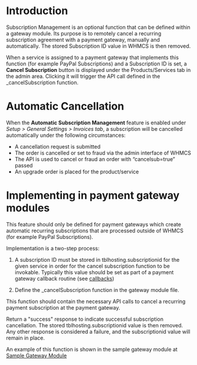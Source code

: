 # Introduction

Subscription Management is an optional function that can be defined within a gateway module. Its purpose is to remotely cancel a recurring subscription agreement with a payment gateway, manually and automatically. The stored Subscription ID value in WHMCS is then removed.

When a service is assigned to a payment gateway that implements this function (for example PayPal Subscriptions) and a Subscription ID is set, a **Cancel Subscription** button is displayed under the Products/Services tab in the admin area. Clicking it will trigger the API call defined in the _cancelSubscription function.

# Automatic Cancellation

When the **Automatic Subscription Management** feature is enabled under *Setup > General Settings > Invoices tab*, a subscription will be cancelled automatically under the following circumstances:

* A cancellation request is submitted
* The order is cancelled or set to fraud via the admin interface of WHMCS
* The API is used to cancel or fraud an order with “cancelsub=true” passed
* An upgrade order is placed for the product/service

# Implementing in payment gateway modules

This feature should only be defined for payment gateways which create automatic recurring subscriptions that are processed outside of WHMCS (for example PayPal Subscriptions).

Implementation is a two-step process:

1. A subscription ID must be stored in tblhosting.subscriptionid for the given service in order for the cancel subscription function to be invokable. Typically this value should be set as part of a payment gateway callback routine (see [callbacks](https://developers.whmcs.com/payment-gateways/callbacks/))

2. Define the _cancelSubscription function in the gateway module file.

This function should contain the necessary API calls to cancel a recurring payment subscription at the payment gateway.

Return a "success" response to indicate successful subscription cancellation. The stored tblhosting.subscriptionid value is then removed.
Any other response is considered a failure, and the subscriptionid value will remain in place.

An example of this function is shown in the sample gateway module at [Sample Gateway Module](https://github.com/WHMCS/sample-gateway-module/blob/master/modules/gateways/gatewaymodule.php)